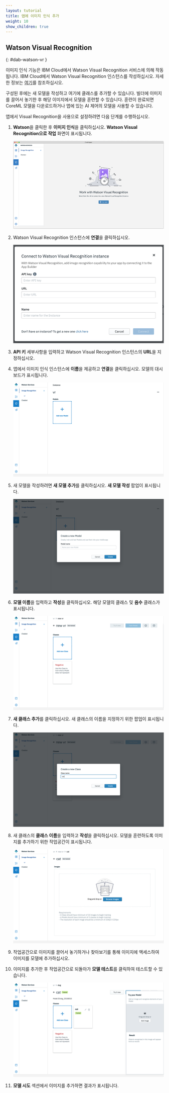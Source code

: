 ```yaml
---
layout: tutorial
title: 앱에 이미지 인식 추가
weight: 10
show_children: true
---
```

<!-- NLS_CHARSET=UTF-8 -->
## Watson Visual Recognition
{: #dab-watson-vr }

이미지 인식 기능은 IBM Cloud에서 Watson Visual Recognition 서비스에 의해 작동됩니다. IBM Cloud에서 Watson Visual Recognition 인스턴스를 작성하십시오. 자세한 정보는 [여기](https://cloud.ibm.com/catalog/services/visual-recognition)를 참조하십시오.

구성된 후에는 새 모델을 작성하고 여기에 클래스를 추가할 수 있습니다. 빌더에 이미지를 끌어서 놓기한 후 해당 이미지에서 모델을 훈련할 수 있습니다. 훈련이 완료되면 CoreML 모델을 다운로드하거나 앱에 있는 AI 제어의 모델을 사용할 수 있습니다.

앱에서 Visual Recognition을 사용으로 설정하려면 다음 단계를 수행하십시오.

1. **Watson**을 클릭한 후 **이미지 인식**을 클릭하십시오. **Watson Visual Recognition으로 작업** 화면이 표시됩니다.

    ![Watson Visual Recognition](dab-watson-vr.png)

2. Watson Visual Recognition 인스턴스에 **연결**을 클릭하십시오.

    ![Watson Visual Recognition 인스턴스](dab-watson-vr-instance.png)

3. **API 키** 세부사항을 입력하고 Watson Visual Recognition 인스턴스의 **URL**을 지정하십시오. 
4. 앱에서 이미지 인식 인스턴스에 **이름**을 제공하고 **연결**을 클릭하십시오. 모델의 대시보드가 표시됩니다.

    ![Watson VR 새 모델](dab-watson-vr-new-model.png)

5. 새 모델을 작성하려면 **새 모델 추가**를 클릭하십시오. **새 모델 작성** 팝업이 표시됩니다.

    ![Watson VR 모델 이름](dab-watson-vr-model-name.png)

6. **모델 이름**을 입력하고 **작성**을 클릭하십시오. 해당 모델의 클래스 및 **음수** 클래스가 표시됩니다.

    ![Watson VR 모델 클래스](dab-watson-vr-model-class.png)

7. **새 클래스 추가**를 클릭하십시오. 새 클래스의 이름을 지정하기 위한 팝업이 표시됩니다.

    ![Watson VR 모델 클래스 이름](dab-watson-vr-model-class-name.png)

8. 새 클래스의 **클래스 이름**을 입력하고 **작성**을 클릭하십시오. 모델을 훈련하도록 이미지를 추가하기 위한 작업공간이 표시됩니다.

    ![Watson VR 모델 클래스 훈련](dab-watson-vr-model-class-train.png)

9. 작업공간으로 이미지를 끌어서 놓기하거나 찾아보기를 통해 이미지에 액세스하여 이미지를 모델에 추가하십시오.

10. 이미지를 추가한 후 작업공간으로 되돌아가 **모델 테스트**를 클릭하여 테스트할 수 있습니다.

    ![Watson VR 모델 클래스 테스트](dab-watson-vr-model-class-train-test.png)

11. **모델 시도** 섹션에서 이미지를 추가하면 결과가 표시됩니다.

